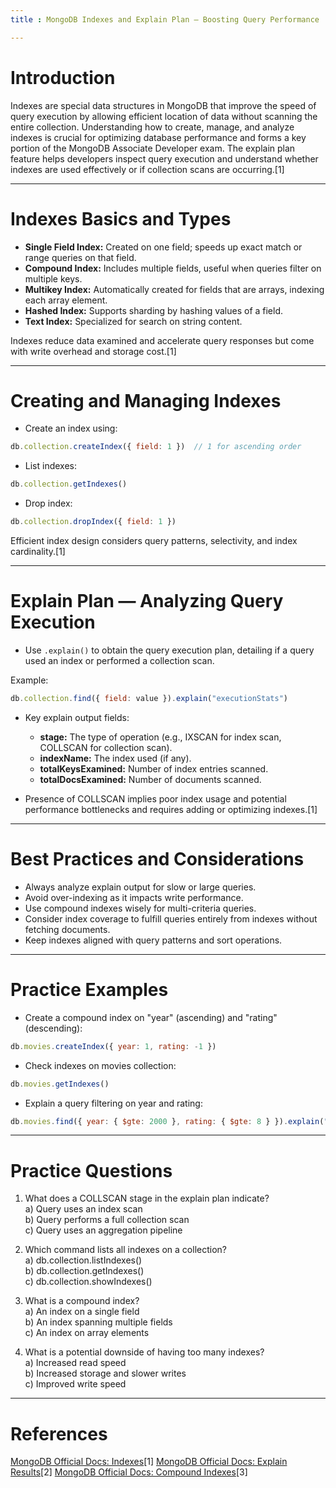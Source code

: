 ```yaml
---
title : MongoDB Indexes and Explain Plan — Boosting Query Performance

---
```


# Introduction

Indexes are special data structures in MongoDB that improve the speed of query execution by allowing efficient location of data without scanning the entire collection. Understanding how to create, manage, and analyze indexes is crucial for optimizing database performance and forms a key portion of the MongoDB Associate Developer exam. The explain plan feature helps developers inspect query execution and understand whether indexes are used effectively or if collection scans are occurring.[1]

***

# Indexes Basics and Types

- **Single Field Index:** Created on one field; speeds up exact match or range queries on that field.
- **Compound Index:** Includes multiple fields, useful when queries filter on multiple keys.
- **Multikey Index:** Automatically created for fields that are arrays, indexing each array element.
- **Hashed Index:** Supports sharding by hashing values of a field.
- **Text Index:** Specialized for search on string content.

Indexes reduce data examined and accelerate query responses but come with write overhead and storage cost.[1]

***

# Creating and Managing Indexes

- Create an index using:

```js
db.collection.createIndex({ field: 1 })  // 1 for ascending order
```

- List indexes:

```js
db.collection.getIndexes()
```

- Drop index:

```js
db.collection.dropIndex({ field: 1 })
```

Efficient index design considers query patterns, selectivity, and index cardinality.[1]

***

# Explain Plan — Analyzing Query Execution

- Use `.explain()` to obtain the query execution plan, detailing if a query used an index or performed a collection scan.

Example:

```js
db.collection.find({ field: value }).explain("executionStats")
```

- Key explain output fields:
  - **stage:** The type of operation (e.g., IXSCAN for index scan, COLLSCAN for collection scan).
  - **indexName:** The index used (if any).
  - **totalKeysExamined:** Number of index entries scanned.
  - **totalDocsExamined:** Number of documents scanned.

- Presence of COLLSCAN implies poor index usage and potential performance bottlenecks and requires adding or optimizing indexes.[1]

***

# Best Practices and Considerations

- Always analyze explain output for slow or large queries.
- Avoid over-indexing as it impacts write performance.
- Use compound indexes wisely for multi-criteria queries.
- Consider index coverage to fulfill queries entirely from indexes without fetching documents.
- Keep indexes aligned with query patterns and sort operations.

***

# Practice Examples

- Create a compound index on "year" (ascending) and "rating" (descending):

```js
db.movies.createIndex({ year: 1, rating: -1 })
```

- Check indexes on movies collection:

```js
db.movies.getIndexes()
```

- Explain a query filtering on year and rating:

```js
db.movies.find({ year: { $gte: 2000 }, rating: { $gte: 8 } }).explain("executionStats")
```

***

# Practice Questions

1. What does a COLLSCAN stage in the explain plan indicate?  
a) Query uses an index scan  
b) Query performs a full collection scan  
c) Query uses an aggregation pipeline  

2. Which command lists all indexes on a collection?  
a) db.collection.listIndexes()  
b) db.collection.getIndexes()  
c) db.collection.showIndexes()  

3. What is a compound index?  
a) An index on a single field  
b) An index spanning multiple fields  
c) An index on array elements  

4. What is a potential downside of having too many indexes?  
a) Increased read speed  
b) Increased storage and slower writes  
c) Improved write speed  

***

# References

 [MongoDB Official Docs: Indexes](https://www.mongodb.com/docs/manual/indexes/)[1]
 [MongoDB Official Docs: Explain Results](https://www.mongodb.com/docs/manual/reference/explain-results/)[2]
 [MongoDB Official Docs: Compound Indexes](https://www.mongodb.com/docs/manual/core/index-compound/)[3]

